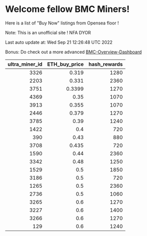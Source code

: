 # Welcome fellow BMC Miners!
Here is a list of "Buy Now" listings from Opensea floor !

Note: This is an unofficial site ! NFA DYOR

Last auto update at: Wed Sep 21 12:26:48 UTC 2022

Bonus: Do check out a more advanced [BMC-Overview-Dashboard](https://dune.com/defifunk/BMC-Overview-Dashboard)


|   ultra_miner_id |   ETH_buy_price |   hash_rewards |
|-----------------:|----------------:|---------------:|
|             3326 |          0.319  |           1280 |
|             2203 |          0.331  |           2360 |
|             3751 |          0.3399 |           1270 |
|             4369 |          0.35   |           1070 |
|             3913 |          0.355  |           1070 |
|             2446 |          0.379  |           1270 |
|             3785 |          0.39   |           1240 |
|             1422 |          0.4    |            720 |
|              390 |          0.43   |            880 |
|             3708 |          0.435  |            720 |
|             1590 |          0.44   |           2360 |
|             3342 |          0.48   |           1250 |
|             1529 |          0.5    |           1850 |
|             3186 |          0.5    |            720 |
|             1265 |          0.5    |           2360 |
|             2736 |          0.5    |           1060 |
|             3265 |          0.6    |           1270 |
|             3227 |          0.6    |           1400 |
|             3266 |          0.6    |           1270 |
|              129 |          0.6    |           1240 |